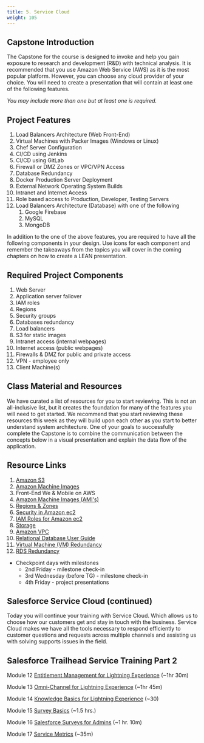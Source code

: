 ```yaml
---
title: 5. Service Cloud
weight: 105
---
```


## Capstone Introduction
The Capstone for the course is designed to invoke and help you gain exposure to research and development (R&D) with technical analysis. It is recommended that you use Amazon Web Service (AWS) as it is the most popular platform. However, you can choose any cloud provider of your choice. You will need to create a presentation that will contain at least one of the following features. 

*You may include more than one but at least one is required.*

## Project Features 
1. Load Balancers Architecture (Web Front-End)
2. Virtual Machines with Packer Images (Windows or Linux)
3. Chef Server Configuration 
4. CI/CD using Jenkins  
5. CI/CD using GitLab
6. Firewall or DMZ Zones or VPC/VPN Access 
7. Database Redundancy
8. Docker Production Server Deployment  
9. External Network Operating System Builds
10. Intranet and Internet Access 
11. Role based access to Production, Developer, Testing Servers 
12. Load Balancers Architecture (Database) with one of the following
    1.  Google Firebase 
    2.  MySQL 
    3.  MongoDB

In addition to the one of the above features, you are required to have all the following components in your design. Use icons for each component and remember the takeaways from the topics you will cover in the coming chapters on how to create a LEAN presentation. 

## Required Project Components 
1. Web Server 
2. Application server failover  
3. IAM roles
4. Regions
5. Security groups
6. Databases redundancy 
7. Load balancers
8. S3 for static images 
9. Intranet access (internal webpages)
10. Internet access (public webpages) 
11. Firewalls & DMZ for public and private access 
12. VPN - employee only
13. Client Machine(s)

## Class Material and Resources
We have curated a list of resources for you to start reviewing. This is not an all-inclusive list, but it creates the foundation for many of the features you will need to get started. We recommend that you start reviewing these resources this week as they will build upon each other as you start to better understand system architecture. One of your goals to successfully complete the Capstone is to combine the communication between the concepts below in a visual presentation and explain the data flow of the application. 

## Resource Links 
1. [Amazon S3](https://docs.aws.amazon.com/AmazonS3/latest/userguide/Welcome.html)
2. [Amazon Machine Images](https://docs.aws.amazon.com/AWSEC2/latest/UserGuide/AMIs.html)
3. Front-End We & Mobile on AWS 
4. [Amazon Machine Images (AMI's)](https://docs.aws.amazon.com/AWSEC2/latest/UserGuide/AMIs.html)
5. [Regions & Zones](https://docs.aws.amazon.com/AWSEC2/latest/UserGuide/using-regions-availability-zones.html) 
6. [Security in Amazon ec2](https://docs.aws.amazon.com/AWSEC2/latest/UserGuide/ec2-security.html)
7. [IAM Roles for Amazon ec2](https://docs.aws.amazon.com/AWSEC2/latest/UserGuide/iam-roles-for-amazon-ec2.html)
8. [Storage](https://docs.aws.amazon.com/AWSEC2/latest/UserGuide/Storage.html)
9. [Amazon VPC](https://docs.aws.amazon.com/vpc/latest/userguide/what-is-amazon-vpc.html)
10. [Relational Database User Guide](https://docs.aws.amazon.com/AmazonRDS/latest/UserGuide/Welcome.html)
11. [Virtual Machine (VM) Redundancy](https://docs.aws.amazon.com/AWSEC2/latest/UserGuide/disaster-recovery-resiliency.html) 
12. [RDS Redundancy](https://docs.aws.amazon.com/AmazonRDS/latest/UserGuide/disaster-recovery-resiliency.html)

- Checkpoint days with milestones
  - 2nd Friday - milestone check-in
  - 3rd Wednesday (before TG) - milestone check-in
  - 4th Friday - project presentations

## Salesforce Service Cloud (continued)
Today you will continue your training with Service Cloud. Which allows us to choose how our customers get and stay in touch with the business. Service Cloud makes we have all the tools necessary to respond efficiently to customer questions and requests across multiple channels and assisting us with solving supports issues in the field.

## Salesforce Trailhead Service Training Part 2

Module 12 
[Entitlement Management for Lightning Experience](https://trailhead.salesforce.com/content/learn/modules/entitlement-management-for-lightning-experience?trail_id=service_cloud_move) (~1hr 30m)

Module 13 
[Omni-Channel for Lightning Experience](https://trailhead.salesforce.com/content/learn/modules/omni-channel-lex?trail_id=service_cloud_move) (~1hr 45m)

Module 14 
[Knowledge Basics for Lightning Experience](https://trailhead.salesforce.com/content/learn/modules/lightning-knowledge-basics?trail_id=service_cloud_move) (~30)

Module 15
[Survey Basics](https://trailhead.salesforce.com/content/learn/modules/survey-basics?trail_id=service_cloud_move) (~1.5 hrs.)

Module 16
[Salesforce Surveys for Admins](https://trailhead.salesforce.com/content/learn/modules/salesforce-surveys-for-admins?trail_id=service_cloud_move) (~1 hr. 10m)

Module 17
[Service Metrics](https://trailhead.salesforce.com/content/learn/modules/service_metrics?trail_id=service_cloud_move) (~35m)





